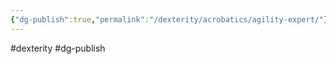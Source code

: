 ```yaml
---
{"dg-publish":true,"permalink":"/dexterity/acrobatics/agility-expert/"}
---
```



#dexterity #dg-publish